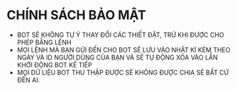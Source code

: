 # CHÍNH SÁCH BẢO MẬT

- BOT SẼ KHÔNG TỰ Ý THAY ĐỔI CÁC THIẾT ĐẶT, TRỪ KHI ĐƯỢC CHO PHÉP BẰNG LỆNH
- MỌI LỆNH MÀ BẠN GỬI ĐẾN CHO BOT SẼ LƯU VÀO NHẬT KÍ KÈM THEO NGÀY VÀ ID NGƯỜI DÙNG CỦA BẠN VÀ SẼ TỰ ĐỘNG XÓA VÀO LẦN KHỞI ĐỘNG BOT KẾ TIẾP
- MỌI DỮ LIỆU BOT THU THẬP ĐƯỢC SẼ KHÔNG ĐƯỢC CHIA SẺ BẤT CỨ ĐẾN AI.